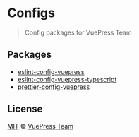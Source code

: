 # Configs

> Config packages for VuePress Team

## Packages

- [eslint-config-vuepress](https://github.com/vuepress/configs/tree/main/packages/eslint-config-vuepress)
- [eslint-config-vuepress-typescript](https://github.com/vuepress/configs/tree/main/packages/eslint-config-vuepress-typescript)
- [prettier-config-vuepress](https://github.com/vuepress/configs/tree/main/packages/prettier-config-vuepress)

## License

[MIT](https://github.com/vuepress/configs/blob/main/LICENSE) &copy; [VuePress Team](https://github.com/vuepress)
